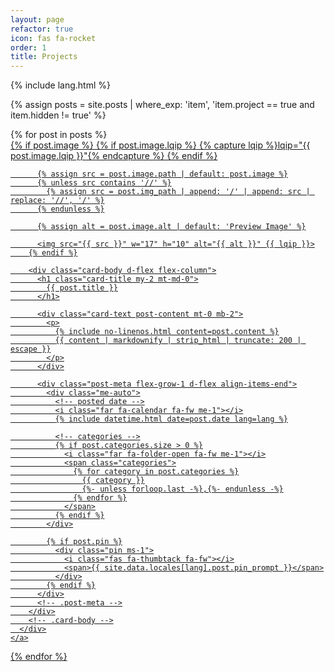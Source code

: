 ```yaml
---
layout: page
refactor: true
icon: fas fa-rocket
order: 1
title: Projects
---
```


{% include lang.html %}

{% assign posts = site.posts | where_exp: 'item', 'item.project == true and item.hidden != true' %}

<div
  id="post-list"
  {% unless has_paginator %}
    class="mb-5"
  {% endunless %}
>
  {% for post in posts %}
    <a href="{{ post.url | relative_url }}" class="card-wrapper">
      <div class="card post-preview flex-md-row-reverse">
        {% if post.image %}
          {% if post.image.lqip %}
            {% capture lqip %}lqip="{{ post.image.lqip }}"{% endcapture %}
          {% endif %}

          {% assign src = post.image.path | default: post.image %}
          {% unless src contains '//' %}
            {% assign src = post.img_path | append: '/' | append: src | replace: '//', '/' %}
          {% endunless %}

          {% assign alt = post.image.alt | default: 'Preview Image' %}

          <img src="{{ src }}" w="17" h="10" alt="{{ alt }}" {{ lqip }}>
        {% endif %}

        <div class="card-body d-flex flex-column">
          <h1 class="card-title my-2 mt-md-0">
            {{ post.title }}
          </h1>

          <div class="card-text post-content mt-0 mb-2">
            <p>
              {% include no-linenos.html content=post.content %}
              {{ content | markdownify | strip_html | truncate: 200 | escape }}
            </p>
          </div>

          <div class="post-meta flex-grow-1 d-flex align-items-end">
            <div class="me-auto">
              <!-- posted date -->
              <i class="far fa-calendar fa-fw me-1"></i>
              {% include datetime.html date=post.date lang=lang %}

              <!-- categories -->
              {% if post.categories.size > 0 %}
                <i class="far fa-folder-open fa-fw me-1"></i>
                <span class="categories">
                  {% for category in post.categories %}
                    {{ category }}
                    {%- unless forloop.last -%},{%- endunless -%}
                  {% endfor %}
                </span>
              {% endif %}
            </div>

            {% if post.pin %}
              <div class="pin ms-1">
                <i class="fas fa-thumbtack fa-fw"></i>
                <span>{{ site.data.locales[lang].post.pin_prompt }}</span>
              </div>
            {% endif %}
          </div>
          <!-- .post-meta -->
        </div>
        <!-- .card-body -->
      </div>
    </a>
  {% endfor %}
</div>
<!-- #post-list -->